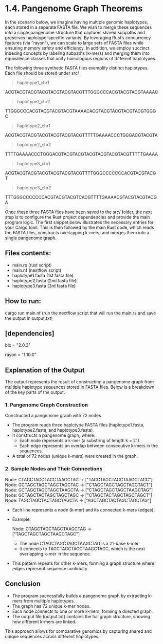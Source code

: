 # 1.4. Pangenome Graph Theorems

In the scenario below, we imagine having multiple genomic haplotypes, each stored in a separate FASTA file. We wish to merge these sequences into a single pangenome structure that captures shared subpaths and preserves haplotype-specific variants. By leveraging Rust’s concurrency features (via “rayon”), we can scale to large sets of FASTA files while ensuring memory safety and efficiency. In addition, we employ succinct indexing concepts by labeling subpaths (k-mers) and merging them into equivalence classes that unify homologous regions of different haplotypes.

The following three synthetic FASTA files exemplify distinct haplotypes. Each file should be stored under src/

>haplotype1_chr1

ACGTACGTACGTACGTACGTACGTACGTTTGGGCCCACGTACGTACGTAAAAC

>haplotype1_chr2

TTGGGCCCACGTACGTACGTACGTAAAACACGTACGTACGTACGTACGTGGGC

>haplotype2_chr1

ACGTACGTACGTACGTACGTACGTACGTTTTTGAAAACCCTGGGACGTACGTA

>haplotype2_chr2

TTTTGAAAACCCTGGGACGTACGTACGTACGTACGTACGTACGTTTTTGAAAA

>haplotype3_chr1

ACGTACGTACGTACGTACGTACGTACGTTTTGGGCCCCCCCACGTACGTACGT

>haplotype3_chr2

TTTGGGCCCCCCCACGTACGTACGTCACGTTTTGAAAACGTACGTACGTACGA

Once these three FASTA files have been saved to the src/ folder, the next step is to configure the Rust project dependencies and provide the main program logic. The first snippet below illustrates the necessary entries for your Cargo.toml. This is then followed by the main Rust code, which reads the FASTA files, constructs overlapping k-mers, and merges them into a single pangenome graph.

## Files contents:
* main.rs (rust script)
* main.nf (nextflow script)
* haplotype1.fasta (1st fasta file)
* haplotype2.fasta (2nd fasta file)
* haplotype3.fasta (3rd fasta file)

## How to run:

cargo run main.nf (run the nextflow script that will run the main.rs and save the output in output.txt)
  
## [dependencies]

bio = "2.0.3"

rayon = "1.10.0"

## Explanation of the Output

The output represents the result of constructing a pangenome graph from multiple haplotype sequences stored in FASTA files. Below is a breakdown of the key parts of the output:

### 1. Pangenome Graph Construction

Constructed a pangenome graph with 72 nodes

* The program reads three haplotype FASTA files (haplotype1.fasta, haplotype2.fasta, and haplotype3.fasta).
* It constructs a pangenome graph, where:
  * Each node represents a k-mer (a substring of length k = 21).
  * Each edge represents an overlap between consecutive k-mers in the sequences.
* A total of 72 nodes (unique k-mers) were created in the graph.
  
### 2. Sample Nodes and Their Connections

  Node: CTAGCTAGCTAGCTAAGCTAG -> ["TAGCTAGCTAGCTAAGCTAGC"]
  Node: GCTAGCTAGCTAGCTAGCTAC -> ["CTAGCTAGCTAGCTAGCTACT"]
  Node: GCTAGCTAGCTAGCTAAGCTA -> ["CTAGCTAGCTAGCTAAGCTAG"]
  Node: GCTAGCTACTAGCTAGCTAGC -> ["CTAGCTACTAGCTAGCTAGCT"]
  Node: TAGCTAGCTACTAGCTAGCTA -> ["AGCTAGCTACTAGCTAGCTAG"]

* Each line represents a node (k-mer) and its connected k-mers (edges).
  
* Example:

  Node: CTAGCTAGCTAGCTAAGCTAG -> ["TAGCTAGCTAGCTAAGCTAGC"]

  * The node CTAGCTAGCTAGCTAAGCTAG is a 21-base k-mer.
  * It connects to TAGCTAGCTAGCTAAGCTAGC, which is the next overlapping k-mer in the sequence.
* This pattern repeats for other k-mers, forming a graph structure where edges represent sequence continuity.

## Conclusion

* The program successfully builds a pangenome graph by extracting k-mers from multiple haplotypes.
* The graph has 72 unique k-mer nodes.
* Each node connects to one or more k-mers, forming a directed graph.
* The output file (output.txt) contains the full graph structure, showing how different k-mers are linked.

This approach allows for comparative genomics by capturing shared and unique sequences across different haplotypes.

